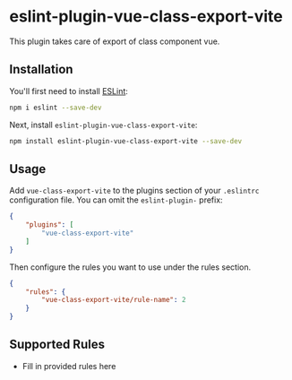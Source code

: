 # eslint-plugin-vue-class-export-vite

This plugin takes care of export of class component vue.

## Installation

You'll first need to install [ESLint](https://eslint.org/):

```sh
npm i eslint --save-dev
```

Next, install `eslint-plugin-vue-class-export-vite`:

```sh
npm install eslint-plugin-vue-class-export-vite --save-dev
```

## Usage

Add `vue-class-export-vite` to the plugins section of your `.eslintrc` configuration file. You can omit the `eslint-plugin-` prefix:

```json
{
    "plugins": [
        "vue-class-export-vite"
    ]
}
```


Then configure the rules you want to use under the rules section.

```json
{
    "rules": {
        "vue-class-export-vite/rule-name": 2
    }
}
```

## Supported Rules

* Fill in provided rules here


